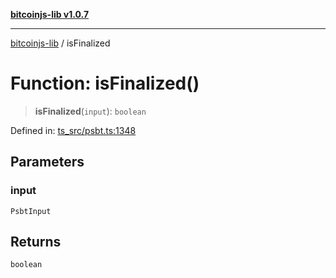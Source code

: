 [**bitcoinjs-lib v1.0.7**](../README.md)

***

[bitcoinjs-lib](../README.md) / isFinalized

# Function: isFinalized()

> **isFinalized**(`input`): `boolean`

Defined in: [ts\_src/psbt.ts:1348](https://github.com/sCrypt-Inc/bitcoinjs-lib/blob/e3b2d1c4c35cd925f8b17063dc9eb0300cab46a2/ts_src/psbt.ts#L1348)

## Parameters

### input

`PsbtInput`

## Returns

`boolean`
